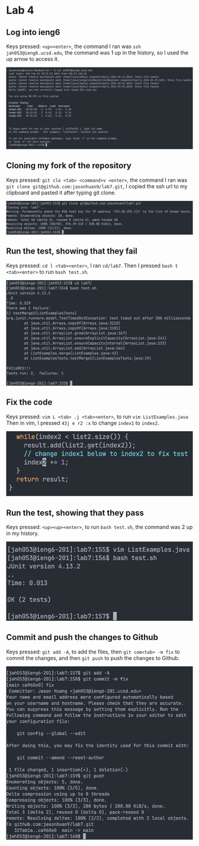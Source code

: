 # Lab 4

## Log into ieng6

Keys pressed: `<up><enter>`, the command I ran was `ssh jah053@ieng6.ucsd.edu`, the command was 1 up in the history, so I used the up arrow to access it.

![ssh ieng6](lab4_files/ssh.png)

## Cloning my fork of the repository 

Keys pressed: `git clo <tab> <command>v <enter>`, the command I ran was `git clone git@github.com:jasonhuan9/lab7.git`, I copied the ssh url to my clipboard and pasted it after typing git clone.

![git clone](lab4_files/clone.png)

## Run the test, showing that they fail

Keys pressed: `cd l <tab><enter>`, I ran `cd/lab7`. Then I pressed `bash t <tab><enter>` to run `bash test.sh`.

![test fail](lab4_files/testfail.png)

## Fix the code

Keys pressed: `vim L <tab> .j <tab><enter>`, to run `vim ListExamples.java` Then in vim, I pressed `43j e r2 :x` to change `index1` to `index2`.

![fix code](lab4_files/fixcode.png)


## Run the test, showing that they pass

Keys pressed: `<up><up><enter>`, to run `bash test.sh`, the command was 2 up in my history.

![test pass](lab4_files/testpass.png)

## Commit and push the changes to Github

Keys pressed: `git add -A`, to add the files, then `git com<tab> -m fix` to commit the changes, and then `git push` to push the changes to Github.

![commit and push](lab4_files/commitandpush.png)
